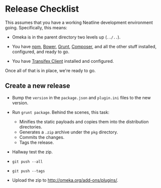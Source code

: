 
# Release Checklist

This assumes that you have a working Neatline development environment going.
Specifically, this means:

* Omeka is in the parent directory two levels up (`../..`).

* You have [npm](https://www.npmjs.org/), [Bower](http://bower.io/),
  [Grunt](http://gruntjs.com/), [Composer](https://getcomposer.org/), and all
  the other stuff installed, configured, and ready to go.

* You have [Transifex Client](http://docs.transifex.com/developer/client/)
  installed and configured.

Once all of that is in place, we're ready to go.

## Create a new release

- Bump the `version` in the `package.json` and `plugin.ini` files to the new
  version.

- Run `grunt package`. Behind the scenes, this task:

  - Minifies the static payloads and copies them into the distribution directories.
  - Generates a `.zip` archive under the `pkg` directory.
  - Commits the changes.
  - Tags the release.

- Hallway test the zip.

- `git push --all`

- `git push --tags`

- Upload the zip to http://omeka.org/add-ons/plugins/.

